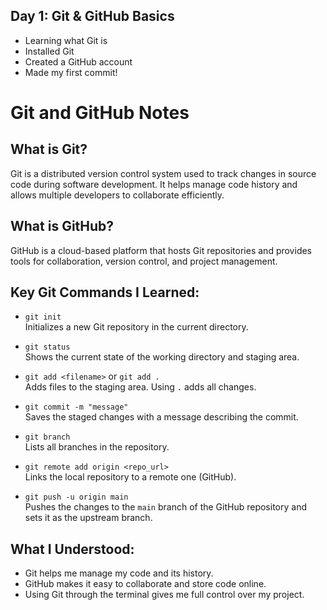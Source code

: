 ## Day 1: Git & GitHub Basics
- Learning what Git is
- Installed Git
- Created a GitHub account
- Made my first commit!

# Git and GitHub Notes

## What is Git?
Git is a distributed version control system used to track changes in source code during software development. It helps manage code history and allows multiple developers to collaborate efficiently.

## What is GitHub?
GitHub is a cloud-based platform that hosts Git repositories and provides tools for collaboration, version control, and project management.

## Key Git Commands I Learned:

- `git init`  
  Initializes a new Git repository in the current directory.

- `git status`  
  Shows the current state of the working directory and staging area.

- `git add <filename>` or `git add .`  
  Adds files to the staging area. Using `.` adds all changes.

- `git commit -m "message"`  
  Saves the staged changes with a message describing the commit.

- `git branch`  
  Lists all branches in the repository.

- `git remote add origin <repo_url>`  
  Links the local repository to a remote one (GitHub).

- `git push -u origin main`  
  Pushes the changes to the `main` branch of the GitHub repository and sets it as the upstream branch.

## What I Understood:
- Git helps me manage my code and its history.
- GitHub makes it easy to collaborate and store code online.
- Using Git through the terminal gives me full control over my project.
